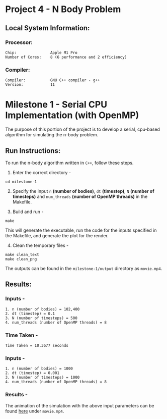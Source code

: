 # Project 4 - N Body Problem

## Local System Information:
### Processor:

```
Chip:               Apple M1 Pro
Number of Cores:	8 (6 performance and 2 efficiency)
```

### Compiler:

```
Compiler:           GNU C++ compiler - g++
Version:            11
```

# Milestone 1 - Serial CPU Implementation (with OpenMP)

The purpose of this portion of the project is to develop a serial, cpu-based algorithm for simulating the n-body problem. 

## Run Instructions:
To run the n-body algorithm written in `C++`, follow these steps.

1. Enter the correct directory - 
```
cd milestone-1
```

2. Specify the input `n` **(number of bodies)**, `dt` **(timestep)**, `N` **(number of timesteps)** and `num_threads` **(number of OpenMP threads)** in the Makefile.

3. Build and run - 
```
make
```

This will generate the executable, run the code for the inputs specified in the Makefile, and generate the plot for the render.

4. Clean the temporary files - 
```
make clean_text
make clean_png
```

The outputs can be found in the `milestone-1/output` directory as `movie.mp4`.

## Results:

### Inputs - 
```
1. n (number of bodies) = 102,400
2. dt (timestep) = 0.1
3. N (number of timesteps) = 500
4. num_threads (number of OpenMP threads) = 8
```

### Time Taken - 

```
Time Taken = 10.3677 seconds
```

### Inputs - 
```
1. n (number of bodies) = 1000
2. dt (timestep) = 0.001
3. N (number of timesteps) = 1000
4. num_threads (number of OpenMP threads) = 8
```

### Results - 

The animation of the simulation with the above input parameters can be found [here](https://drive.google.com/drive/folders/1OTozCm7gYgTSGpDCiIvXJGXIhaZS_DjR) under `movie.mp4`.


